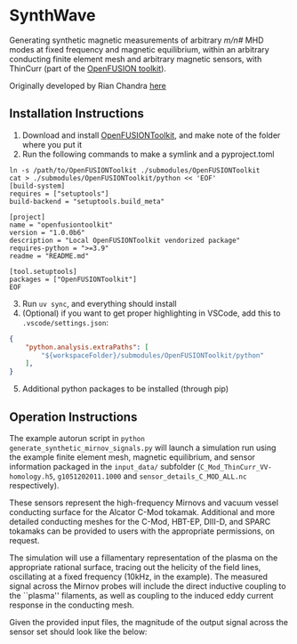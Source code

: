 # SynthWave
Generating synthetic magnetic measurements of arbitrary _m/n#_ MHD modes at fixed frequency and magnetic equilibrium, within an arbitrary conducting 
finite element mesh and arbitrary magnetic sensors, with ThinCurr (part of the [OpenFUSION toolkit](https://github.com/OpenFUSIONToolkit)).

Originally developed by Rian Chandra [here](https://github.com/chandrarn/Synthetic_Mirnov/tree/main/synthetic_mirnov_generation_tool_release)

## Installation Instructions

1. Download and install [OpenFUSIONToolkit](https://github.com/OpenFUSIONToolkit/OpenFUSIONToolkit), and make note of the folder where you put it
2. Run the following commands to make a symlink and a pyproject.toml
```shell
ln -s /path/to/OpenFUSIONToolkit ./submodules/OpenFUSIONToolkit
cat > ./submodules/OpenFUSIONToolkit/python << 'EOF'
[build-system]
requires = ["setuptools"]
build-backend = "setuptools.build_meta"

[project]
name = "openfusiontoolkit"
version = "1.0.0b6"
description = "Local OpenFUSIONToolkit vendorized package"
requires-python = ">=3.9"
readme = "README.md"

[tool.setuptools]
packages = ["OpenFUSIONToolkit"]
EOF
```
3. Run `uv sync`, and everything should install
4. (Optional) if you want to get proper highlighting in VSCode, add this to `.vscode/settings.json`:
```json
{
    "python.analysis.extraPaths": [
        "${workspaceFolder}/submodules/OpenFUSIONToolkit/python"
    ],
}
```

5. Additional python packages to be installed (through pip)
   
## Operation Instructions

The example autorun script in ```python generate_synthetic_mirnov_signals.py``` will launch a simulation run  using the example finite element mesh,
magnetic equilibrium, and sensor information packaged in the `input_data/` subfolder (`C_Mod_ThinCurr_VV-homology.h5`, `g1051202011.1000` and
`sensor_details_C_MOD_ALL.nc` respectively).

These sensors represent the high-frequency Mirnovs and vacuum vessel conducting surface for the Alcator C-Mod tokamak. Additional and more detailed
conducting meshes for the C-Mod, HBT-EP, DIII-D, and SPARC tokamaks can be provided to users with the appropriate permissions, on request. 

The simulation will use a fillamentary representation of the plasma on the appropriate rational surface, tracing out the helicity of the field lines,
oscillating at a fixed frequency (10kHz, in the example). The measured signal across the Mirnov probes will include the direct inductive coupling
to the ``plasma'' filaments, as well as coupling to the induced eddy current response in the conducting mesh.

Given the provided input files, the magnitude of the output signal across the sensor set should look like the below:


